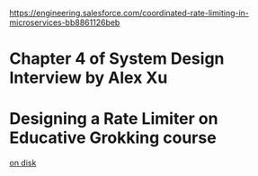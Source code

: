 https://engineering.salesforce.com/coordinated-rate-limiting-in-microservices-bb8861126beb

# Chapter 4 of System Design Interview by Alex Xu

# Designing a Rate Limiter on Educative Grokking course
[on disk](file:///Users/makes/code/Educative%20System%20Design%20Courses/Grokking%20the%20System%20Design%20Interview/2%20Summarized%20System%20Design%20Problems/9%20Designing%20an%20API%20Rate%20Limiter%20-%20Grokking%20the%20System%20Design%20Interview.mht)
